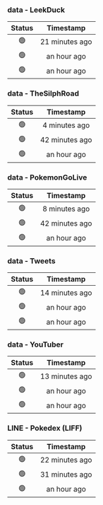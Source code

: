 ### data - LeekDuck
| Status | Timestamp |
|:------:|:---------:|
| 🟢 | 21 minutes ago |
| 🟢 | an hour ago |
| 🟢 | an hour ago |

### data - TheSilphRoad
| Status | Timestamp |
|:------:|:---------:|
| 🟢 | 4 minutes ago |
| 🟢 | 42 minutes ago |
| 🟢 | an hour ago |

### data - PokemonGoLive
| Status | Timestamp |
|:------:|:---------:|
| 🟢 | 8 minutes ago |
| 🟢 | 42 minutes ago |
| 🟢 | an hour ago |

### data - Tweets
| Status | Timestamp |
|:------:|:---------:|
| 🟢 | 14 minutes ago |
| 🟢 | an hour ago |
| 🟢 | an hour ago |

### data - YouTuber
| Status | Timestamp |
|:------:|:---------:|
| 🟢 | 13 minutes ago |
| 🟢 | an hour ago |
| 🟢 | an hour ago |

### LINE - Pokedex (LIFF)
| Status | Timestamp |
|:------:|:---------:|
| 🟢 | 22 minutes ago |
| 🟢 | 31 minutes ago |
| 🟢 | an hour ago |

